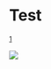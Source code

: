 # Test

<sup>[1](#footnote_1)</sup>
 
<!-- <img src="https://img.shields.io/badge/이름-색상코드?style=flat-square&logo=로고명&logoColor=로고색"/> -->

<img src="https://img.shields.io/badge/Firebase-FFCA28?style=flat-square&logo=firebase&logoColor=white"/>
